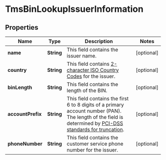 
# TmsBinLookupIssuerInformation

## Properties
Name | Type | Description | Notes
------------ | ------------- | ------------- | -------------
**name** | **String** | This field contains the issuer name.  |  [optional]
**country** | **String** | This field contains [2-character ISO Country Codes](http://apps.cybersource.com/library/documentation/sbc/quickref/countries_alpha_list.pdf) for the issuer.  |  [optional]
**binLength** | **String** | This field contains the length of the BIN.  |  [optional]
**accountPrefix** | **String** | This field contains the first 6 to 8 digits of a primary account number (PAN). The length of the field is determined by [PCI-DSS standards for truncation](https://pcissc.secure.force.com/faq/articles/Frequently_Asked_Question/What-are-acceptable-formats-for-truncation-of-primary-account-numbers).  |  [optional]
**phoneNumber** | **String** | This field contains the customer service phone number for the issuer.  |  [optional]



